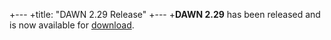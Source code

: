 +---
+title:  "DAWN 2.29 Release"
+---
+**DAWN 2.29** has been released and is now available for [download](downloads).
